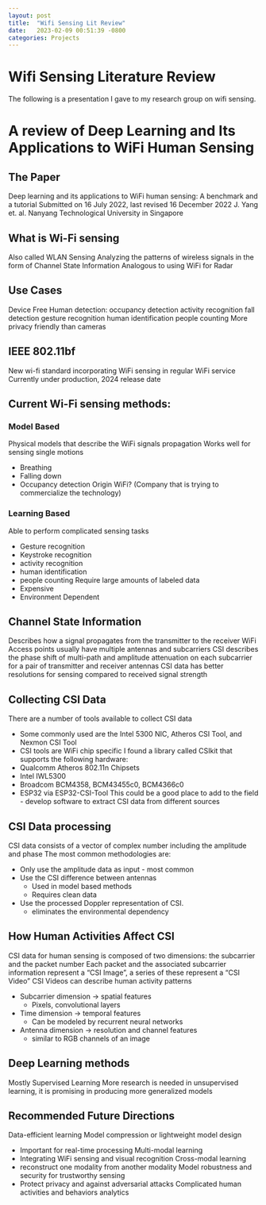 ```yaml
---
layout: post
title:  "Wifi Sensing Lit Review"
date:   2023-02-09 00:51:39 -0800
categories: Projects
---
```

# Wifi Sensing Literature Review
The following is a presentation I gave to my research group on wifi sensing.

# A review of Deep Learning and Its Applications to WiFi Human Sensing
## The Paper 
Deep learning and its applications to WiFi human sensing: A benchmark and a tutorial
Submitted on 16 July 2022, last revised 16 December 2022
J. Yang et. al. 
Nanyang Technological University in Singapore

## What is Wi-Fi sensing
Also called WLAN Sensing
Analyzing the patterns of wireless signals in the form of Channel State Information
Analogous to using WiFi for Radar

## Use Cases
Device Free Human detection:
occupancy detection
activity recognition
fall detection
gesture recognition
human identification
people counting
More privacy friendly than cameras

## IEEE 802.11bf 
New wi-fi standard incorporating WiFi sensing in regular WiFi service
Currently under production, 2024 release date

## Current Wi-Fi sensing methods:
### Model Based
Physical models that describe the WiFi signals propagation
Works well for sensing single motions
- Breathing
- Falling down
- Occupancy detection
Origin WiFi? (Company that is trying to commercialize the technology)
### Learning Based
Able to perform complicated sensing tasks
- Gesture recognition
- Keystroke recognition
- activity recognition
- human identification 
- people counting
Require large amounts of labeled data
- Expensive 
- Environment Dependent

## Channel State Information
Describes how a signal propagates from the transmitter to the receiver
WiFi Access points usually have multiple antennas and subcarriers
CSI describes the phase shift of multi-path and amplitude attenuation on each subcarrier for a pair of transmitter and receiver antennas
CSI data has better resolutions for sensing compared to received signal strength

## Collecting CSI Data
There are a number of tools available to collect CSI data
- Some commonly used are the Intel 5300 NIC, Atheros CSI Tool, and Nexmon CSI Tool
- CSI tools are WiFi chip specific
I found a library called CSIkit that supports the following hardware:
- Qualcomm Atheros 802.11n Chipsets
- Intel IWL5300
- Broadcom BCM4358, BCM43455c0, BCM4366c0
- ESP32 via ESP32-CSI-Tool
This could be a good place to add to the field - develop software to extract CSI data from different sources

## CSI Data processing
CSI data consists of a vector of complex number including the amplitude and phase
The most common methodologies are:
- Only use the amplitude data as input - most common
- Use the CSI difference between antennas 
    - Used in model based methods
    - Requires clean data
- Use the processed Doppler representation of CSI.
   - eliminates the environmental dependency

## How Human Activities Affect CSI
CSI data for human sensing is composed of two dimensions: the subcarrier and the packet number
Each packet and the associated subcarrier information represent a “CSI Image”, a series of these represent a “CSI Video”
CSI Videos can describe human activity patterns
- Subcarrier dimension → spatial features
    - Pixels, convolutional layers
- Time dimension → temporal features
    - Can be modeled by recurrent neural networks
- Antenna dimension → resolution and channel features
    - similar to RGB channels of an image

## Deep Learning methods
Mostly Supervised Learning
More research is needed in unsupervised learning, it is promising in producing more generalized models

## Recommended Future Directions

Data-efficient learning
Model compression or lightweight model design
 - Important for real-time processing
Multi-modal learning
- Integrating WiFi sensing and visual recognition
Cross-modal learning
- reconstruct one modality from another modality
Model robustness and security for trustworthy sensing
- Protect privacy and against adversarial attacks
Complicated human activities and behaviors analytics









